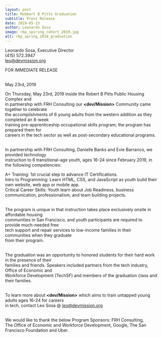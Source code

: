 ```yaml
---
layout: post
title: Robbert B Pitts Graduation
subtitle: Press Release
date: 2019-05-23
author: Leonardo Sosa
image: rbp_spiring_cohort_2019.jpg
alt: rbp_spring_2019_graduation
---
```

Leonardo Sosa, Executive Director<br>
(415) 572.3947<br>
leo@devmission.org<br>

FOR IMMEDIATE RELEASE<br>

<br>May 23rd, 2019<br>

On Thursday, May 23rd, 2019 inside the Robert B Pitts Public Housing Complex and<br>
in partnership with FRH Consulting our <strong>&lt;dev/Mission&gt;</strong> Community came together to celebrate <br>
the accomplishments of 6 young adults from the western addition as they completed an 8-week<br> 
training pre-apprenticeship occupational skills program; the program has prepared them for <br>
careers in the tech sector as well as post-secondary educational programs.<br><br>

In partnership with FRH Consulting, Danielle Banks and Evie Barranco, we provided technology<br>
instruction to 6 transitional-age youth, ages 16-24 since February 2019, in the following competencies:<br>

A+ Training: 1st crucial step to advance IT Certifications.<br>
Intro to Programming: Learn HTML, CSS, and JavaScript as youth build their own website, web app or mobile app.<br>
Critical Career Skills: Youth learn about Job Readiness, business communication, professionalism, and team building projects.<br><br>

The program is unique in that instruction takes place exclusively onsite in affordable housing<br> communities in San Francisco, and youth participants are required to provide much-needed free <br>
tech support and repair services to low-income families in their communities when they graduate<br>
from their program.<br><br>

The graduation was an opportunity to honored students for their hard work in the presence of their<br> families and friends. Speakers included partners from the tech industry, Office of Economic and<br> Workforce Development (TechSF) and members of the graduation class and their families.<br><br>

To learn more about <strong>&lt;dev/Mission&gt;</strong> which aims to train untapped young adults ages 16-24 for careers<br>
in tech, contact Leo Sosa @ leo@devmission.org<br><br>

We would like to thank the below Program Sponsors: FRH Consulting,<br>
The Office of Economic and Workforce Development, Google, The San Francisco Foundation and Uber.<br>